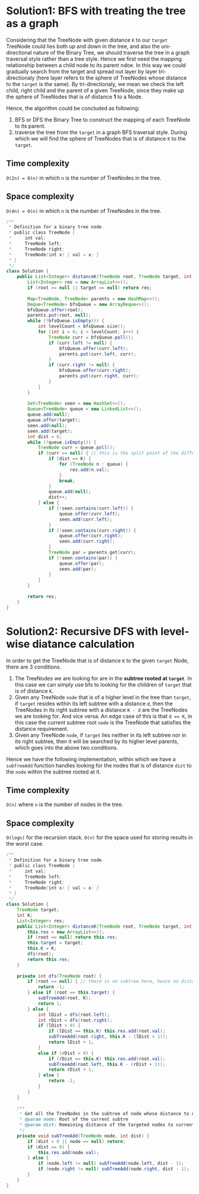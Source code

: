 # Solution1: BFS with treating the tree as a graph

Considering that the TreeNode with given distance `K` to our `target` TreeNode could lies both up and down in the tree, and also the uni-directional nature of the Binary Tree, we should traverse the tree in a graph traversal style rather than a tree style. Hence we first need the mapping relationship between a child node to its parent ndoe. In this way we could gradually search from the target and spread out layer by layer tri-directionaly (here layer refers to the sphere of TreeNodes whose distance to the `target` is the same). By tri-directionaly, we mean we check the left child, right child and the parent of a given TreeNode, since they make up the sphere of TreeNodes that is of distance __1__ to a Node.  

Hence, the algorithm could be concluded as following:

1. BFS or DFS the Binary Tree to construct the mapping of each TreeNode to its parent.   
2. traverse the tree from the `target` in a graph BFS traversal style. During which we will find the sphere of TreeNodes that is of distance `K` to the `target`.   

## Time complexity

`O(2n) = O(n)` in which `n` is the number of TreeNodes in the tree. 

## Space complexity

`O(4n) = O(n)` in which `n` is the number of TreeNodes in the tree.  

```Java
/**
 * Definition for a binary tree node.
 * public class TreeNode {
 *     int val;
 *     TreeNode left;
 *     TreeNode right;
 *     TreeNode(int x) { val = x; }
 * }
 */
class Solution {
    public List<Integer> distanceK(TreeNode root, TreeNode target, int K) {
        List<Integer> res = new ArrayList<>();
        if (root == null || target == null) return res;
        
        Map<TreeNode, TreeNode> parents = new HashMap<>();
        Deque<TreeNode> bfsQueue = new ArrayDeque<>();
        bfsQueue.offer(root);
        parents.put(root, null);
        while (!bfsQueue.isEmpty()) {
            int levelCount = bfsQueue.size();
            for (int i = 0; i < levelCount; i++) {
                TreeNode curr = bfsQueue.poll();
                if (curr.left != null) {
                    bfsQueue.offer(curr.left);
                    parents.put(curr.left, curr);
                }
                if (curr.right != null) {
                    bfsQueue.offer(curr.right);
                    parents.put(curr.right, curr);
                }
            }
        }
        
        Set<TreeNode> seen = new HashSet<>();
        Queue<TreeNode> queue = new LinkedList<>();
        queue.add(null);
        queue.offer(target);
        seen.add(null);
        seen.add(target);
        int dist = 0;
        while (!queue.isEmpty()) {
            TreeNode curr = queue.poll();
            if (curr == null) { // this is the split point of the different circles/distances
                if (dist == K) {
                    for (TreeNode n : queue) {
                        res.add(n.val);
                    }
                    break;
                }
                queue.add(null);
                dist++;
            } else {
                if (!seen.contains(curr.left)) {
                    queue.offer(curr.left);
                    seen.add(curr.left);
                }
                if (!seen.contains(curr.right)) {
                    queue.offer(curr.right);
                    seen.add(curr.right);
                }
                TreeNode par = parents.get(curr);
                if (!seen.contains(par)) {
                    queue.offer(par);
                    seen.add(par);
                }
            }
        }
        
        return res;
    }
}
```

# Solution2: Recursive DFS with level-wise diatance calculation

In order to get the TreeNode that is of distance `K` to the given `target` Node, there are 3 conditions. 

1. The TreeNodes we are looking for are in the __subtree rooted at `target`__. In this case we can simply use bfs to looking for the children of `target` that is of distance `K`.  
2. Given any TreeNode `node` that is of a higher level in the tree than `target`, if `target` resides within its left subtree with a distance `d`, then the TreeNodes in its right subtree with a distance `K - d` are the TreeNodes we are looking for. And vice versa. An edge case of this is that `d == K`, in this case the current subtree root `node` is the TreeNode that satisfies the distance requirement.    
3. Given any TreeNode `node`, if `target` lies neither in its left subtree nor in its right subtree, then it will be searched by its higher level parents, which goes into the above two conditions.  

Hence we have the following implementation, within which we have a `subTreeAdd` function handles looking for the nodes that is of distance `dist` to the `node` within the subtree rooted at it. 

## Time complexity  

`O(n)` where `n` is the number of nodes in the tree.  

## Space complexity  

`O(logn)` for the recursion stack. `O(n)` for the space used for storing results in the worst case. 

```Java
/**
 * Definition for a binary tree node.
 * public class TreeNode {
 *     int val;
 *     TreeNode left;
 *     TreeNode right;
 *     TreeNode(int x) { val = x; }
 * }
 */
class Solution {
    TreeNode target;
    int K;
    List<Integer> res;
    public List<Integer> distanceK(TreeNode root, TreeNode target, int K) {
        this.res = new ArrayList<>();
        if (root == null) return this.res;
        this.target = target;
        this.K = K;
        dfs(root);
        return this.res;
    }
    
    private int dfs(TreeNode root) {
        if (root == null) { // there is no subtree here, hence no distance
            return -1;
        } else if (root == this.target) {
            subTreeAdd(root, K);
            return 1;
        } else {
            int lDist = dfs(root.left);
            int rDist = dfs(root.right);
            if (lDist > 0) {
                if (lDist == this.K) this.res.add(root.val);
                subTreeAdd(root.right, this.K - (lDist + 1));
                return lDist + 1;
            }
            else if (rDist > 0) {
                if (rDist == this.K) this.res.add(root.val);
                subTreeAdd(root.left, this.K - (rDist + 1));
                return rDist + 1;
            } else {
                return -1;
            }
        }
    }
    
    /**
     * Get all the TreeNodes in the subtree of node whose distance to node is dist.
     * @param node: Root of the current subtre
     * @param dist: Remaining distance of the targeted nodes to current root node. 
     */
    private void subTreeAdd(TreeNode node, int dist) {
        if (dist < 0 || node == null) return;
        if (dist == 0) {
            this.res.add(node.val);
        } else {
            if (node.left != null) subTreeAdd(node.left, dist - 1);
            if (node.right != null) subTreeAdd(node.right, dist - 1);
        }
    }
}
```
